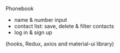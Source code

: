 Phonebook

- name & number input
- contact list: save, delete & filter contacts
- log in & sign up

(hooks, Redux, axios and material-ui library)
